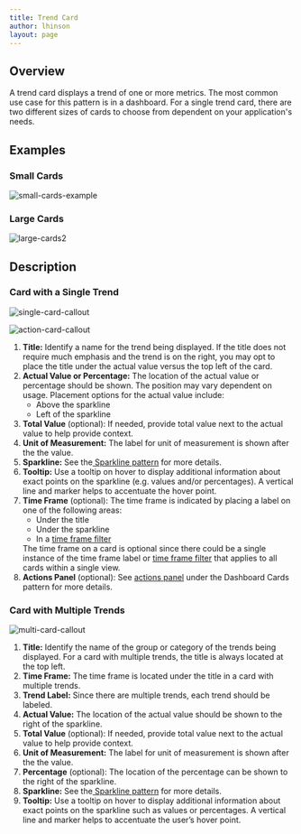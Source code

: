 ```yaml
---
title: Trend Card
author: lhinson
layout: page
---
```

<h2>Overview</h2>

<p>A trend card displays a trend of one or more metrics. The most common use case for this pattern is in a dashboard. For a single trend card, there are two different sizes of cards to choose from dependent on your application's needs.</p>

<h2>Examples</h2>
<h3>Small Cards</h3>
<p><img src="{{site.baseurl}}assets/img/small-cards-example.png" alt="small-cards-example"/></p>
<h3>Large Cards</h3>
<p><img src="{{site.baseurl}}assets/img/large-cards2.png" alt="large-cards2"/></p>

<h2>Description</h2>
<h3>Card with a Single Trend</h3>
<div class="row">
    <div class="col-md-7">
        <p><img src="{{site.baseurl}}assets/img/single-card-callout.png" alt="single-card-callout"/></p>
        <p><img src="{{site.baseurl}}assets/img/action-card-callout.png" alt="action-card-callout"/></p>
    </div>
    <div class="col-md-5">
        <ol>
            <li><b>Title:</b> Identify a name for the trend being displayed. If the title does not require much emphasis and the trend is on the right, you may opt to place the title under the actual value versus the top left of the card.</li>
            <li><b>Actual Value or Percentage:</b> The location of the actual value or percentage should be shown. The position may vary dependent on usage. Placement options for the actual value include:
                <ul>
                    <li>Above the sparkline</li>
                    <li>Left of the sparkline</li>
                </ul>
            </li>
            <li><b>Total Value</b> (optional): If needed, provide total value next to the actual value to help provide context.</li>
            <li><b>Unit of Measurement:</b> The label for unit of measurement is shown after the the value.</li>
            <li><b>Sparkline:</b> See the<a href="/pattern-library/data-visualization/sparkline/"> Sparkline pattern</a> for more details.</li>
            <li><b>Tooltip:</b> Use a tooltip on hover to display additional information about exact points on the sparkline (e.g. values and/or percentages). A vertical line and marker helps to accentuate the hover point.</li>
            <li><b>Time Frame</b> (optional): The time frame is indicated by placing a label on one of the following areas:
                <ul>
                    <li>Under the title</li>
                    <li>Under the sparkline</li>
                    <li>In a <a href="/pattern-library/cards/dashboard-card/#dashboard-card-time-frame-filter">time frame filter</a></li>
                </ul>
The time frame on a card is optional since there could be a single instance of the time frame label or <a href="/pattern-library/cards/dashboard-card/#dashboard-card-time-frame-filter">time frame filter</a> that applies to all cards within a single view.
            </li>
            <li><b>Actions Panel</b> (optional): See <a href="/pattern-library/cards/dashboard-card/#dashboard-card-actions-panel"> actions panel</a> under the Dashboard Cards pattern for more details.</li>
        </ol>
    </div>
</div>
<h3>Card with Multiple Trends</h3>
<div class="row">
    <div class="col-md-7">
        <p><img src="{{site.baseurl}}assets/img/multi-card-callout.png" alt="multi-card-callout"/></p>
    </div>
    <div class="col-md-5">
        <ol>
            <li><b>Title:</b> Identify the name of the group or category of the trends being displayed. For a card with multiple trends, the title is always located at the top left.</li>
            <li><b>Time Frame:</b> The time frame is located under the title in a card with multiple trends.</li>
            <li><b>Trend Label:</b> Since there are multiple trends, each trend should be labeled.</li>
            <li><b>Actual Value:</b> The location of the actual value should be shown to the right of the sparkline.</li>
            <li><b>Total Value</b> (optional): If needed, provide total value next to the actual value to help provide context.</li>
            <li><b>Unit of Measurement:</b> The label for unit of measurement is shown after the the value.</li>
            <li><b>Percentage</b> (optional): The location of the percentage can be shown to the right of the sparkline.</li>
            <li><b>Sparkline:</b> See the<a href="/pattern-library/data-visualization/sparkline/"> Sparkline pattern</a> for more details.</li>
            <li><b>Tooltip:</b> Use a tooltip on hover to display additional information about exact points on the sparkline such as values or percentages. A vertical line and marker helps to accentuate the user’s hover point.</li>
        </ol>
    </div>
</div>
